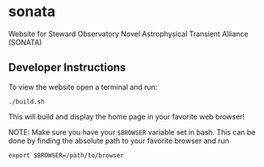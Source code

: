 # sonata
Website for Steward Observatory Novel Astrophysical Transient Alliance (SONATA)

## Developer Instructions
To view the website open a terminal and run:
```
./build.sh
```
This will build and display the home page in your favorite web browser!

NOTE: Make sure you have your `$BROWSER` variable set in bash. This can be done by
finding the absolute path to your favorite browser and run
```
export $BROWSER=/path/to/browser
```